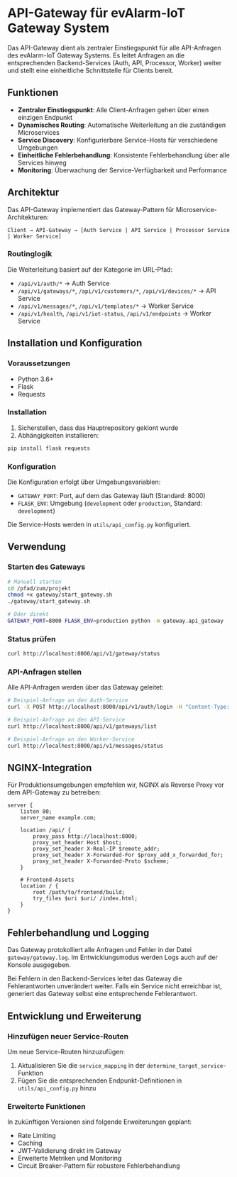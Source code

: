 # API-Gateway für evAlarm-IoT Gateway System

Das API-Gateway dient als zentraler Einstiegspunkt für alle API-Anfragen des evAlarm-IoT Gateway Systems. Es leitet Anfragen an die entsprechenden Backend-Services (Auth, API, Processor, Worker) weiter und stellt eine einheitliche Schnittstelle für Clients bereit.

## Funktionen

- **Zentraler Einstiegspunkt**: Alle Client-Anfragen gehen über einen einzigen Endpunkt
- **Dynamisches Routing**: Automatische Weiterleitung an die zuständigen Microservices
- **Service Discovery**: Konfigurierbare Service-Hosts für verschiedene Umgebungen
- **Einheitliche Fehlerbehandlung**: Konsistente Fehlerbehandlung über alle Services hinweg
- **Monitoring**: Überwachung der Service-Verfügbarkeit und Performance

## Architektur

Das API-Gateway implementiert das Gateway-Pattern für Microservice-Architekturen:

```
Client → API-Gateway → [Auth Service | API Service | Processor Service | Worker Service]
```

### Routinglogik

Die Weiterleitung basiert auf der Kategorie im URL-Pfad:

- `/api/v1/auth/*` → Auth Service
- `/api/v1/gateways/*`, `/api/v1/customers/*`, `/api/v1/devices/*` → API Service
- `/api/v1/messages/*`, `/api/v1/templates/*` → Worker Service
- `/api/v1/health`, `/api/v1/iot-status`, `/api/v1/endpoints` → Worker Service

## Installation und Konfiguration

### Voraussetzungen

- Python 3.6+
- Flask
- Requests

### Installation

1. Sicherstellen, dass das Hauptrepository geklont wurde
2. Abhängigkeiten installieren:
```bash
pip install flask requests
```

### Konfiguration

Die Konfiguration erfolgt über Umgebungsvariablen:

- `GATEWAY_PORT`: Port, auf dem das Gateway läuft (Standard: 8000)
- `FLASK_ENV`: Umgebung (`development` oder `production`, Standard: `development`)

Die Service-Hosts werden in `utils/api_config.py` konfiguriert.

## Verwendung

### Starten des Gateways

```bash
# Manuell starten
cd /pfad/zum/projekt
chmod +x gateway/start_gateway.sh
./gateway/start_gateway.sh

# Oder direkt
GATEWAY_PORT=8000 FLASK_ENV=production python -m gateway.api_gateway
```

### Status prüfen

```bash
curl http://localhost:8000/api/v1/gateway/status
```

### API-Anfragen stellen

Alle API-Anfragen werden über das Gateway geleitet:

```bash
# Beispiel-Anfrage an den Auth-Service
curl -X POST http://localhost:8000/api/v1/auth/login -H "Content-Type: application/json" -d '{"username":"admin","password":"secret"}'

# Beispiel-Anfrage an den API-Service
curl http://localhost:8000/api/v1/gateways/list

# Beispiel-Anfrage an den Worker-Service
curl http://localhost:8000/api/v1/messages/status
```

## NGINX-Integration

Für Produktionsumgebungen empfehlen wir, NGINX als Reverse Proxy vor dem API-Gateway zu betreiben:

```nginx
server {
    listen 80;
    server_name example.com;

    location /api/ {
        proxy_pass http://localhost:8000;
        proxy_set_header Host $host;
        proxy_set_header X-Real-IP $remote_addr;
        proxy_set_header X-Forwarded-For $proxy_add_x_forwarded_for;
        proxy_set_header X-Forwarded-Proto $scheme;
    }

    # Frontend-Assets
    location / {
        root /path/to/frontend/build;
        try_files $uri $uri/ /index.html;
    }
}
```

## Fehlerbehandlung und Logging

Das Gateway protokolliert alle Anfragen und Fehler in der Datei `gateway/gateway.log`. Im Entwicklungsmodus werden Logs auch auf der Konsole ausgegeben.

Bei Fehlern in den Backend-Services leitet das Gateway die Fehlerantworten unverändert weiter. Falls ein Service nicht erreichbar ist, generiert das Gateway selbst eine entsprechende Fehlerantwort.

## Entwicklung und Erweiterung

### Hinzufügen neuer Service-Routen

Um neue Service-Routen hinzuzufügen:

1. Aktualisieren Sie die `service_mapping` in der `determine_target_service`-Funktion
2. Fügen Sie die entsprechenden Endpunkt-Definitionen in `utils/api_config.py` hinzu

### Erweiterte Funktionen

In zukünftigen Versionen sind folgende Erweiterungen geplant:

- Rate Limiting
- Caching
- JWT-Validierung direkt im Gateway
- Erweiterte Metriken und Monitoring
- Circuit Breaker-Pattern für robustere Fehlerbehandlung 